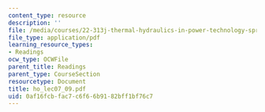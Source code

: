 ```yaml
---
content_type: resource
description: ''
file: /media/courses/22-313j-thermal-hydraulics-in-power-technology-spring-2007/0af16fcbfac7c6f66b9182bff1bf76c7_ho_lec07_09.pdf
file_type: application/pdf
learning_resource_types:
- Readings
ocw_type: OCWFile
parent_title: Readings
parent_type: CourseSection
resourcetype: Document
title: ho_lec07_09.pdf
uid: 0af16fcb-fac7-c6f6-6b91-82bff1bf76c7
---
```

